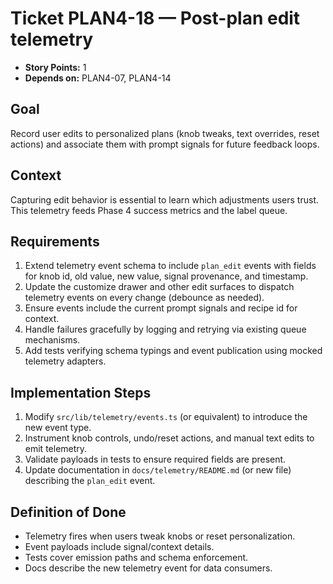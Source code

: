 # Ticket PLAN4-18 — Post-plan edit telemetry

- **Story Points:** 1
- **Depends on:** PLAN4-07, PLAN4-14

## Goal
Record user edits to personalized plans (knob tweaks, text overrides, reset actions) and associate them with prompt signals for future feedback loops.

## Context
Capturing edit behavior is essential to learn which adjustments users trust. This telemetry feeds Phase 4 success metrics and the label queue.

## Requirements
1. Extend telemetry event schema to include `plan_edit` events with fields for knob id, old value, new value, signal provenance, and timestamp.
2. Update the customize drawer and other edit surfaces to dispatch telemetry events on every change (debounce as needed).
3. Ensure events include the current prompt signals and recipe id for context.
4. Handle failures gracefully by logging and retrying via existing queue mechanisms.
5. Add tests verifying schema typings and event publication using mocked telemetry adapters.

## Implementation Steps
1. Modify `src/lib/telemetry/events.ts` (or equivalent) to introduce the new event type.
2. Instrument knob controls, undo/reset actions, and manual text edits to emit telemetry.
3. Validate payloads in tests to ensure required fields are present.
4. Update documentation in `docs/telemetry/README.md` (or new file) describing the `plan_edit` event.

## Definition of Done
- Telemetry fires when users tweak knobs or reset personalization.
- Event payloads include signal/context details.
- Tests cover emission paths and schema enforcement.
- Docs describe the new telemetry event for data consumers.

